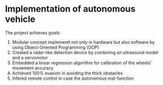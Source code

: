 # Implementation of autonomous vehicle
The project achieves goals:
1. Modular concept implememt not only in hardware but also software by using Object-Oriented Programming (OOP)
2. Created a radar-like detection device by combining an ultrasound model and a servomotor 
3. Embedded a linear regression algorithm for calibration of the wheels' movement accuracy
4. Achieved 100% evasion in avoiding the thick obstacles
5. Infered remote control in case the autonomous mal-function
